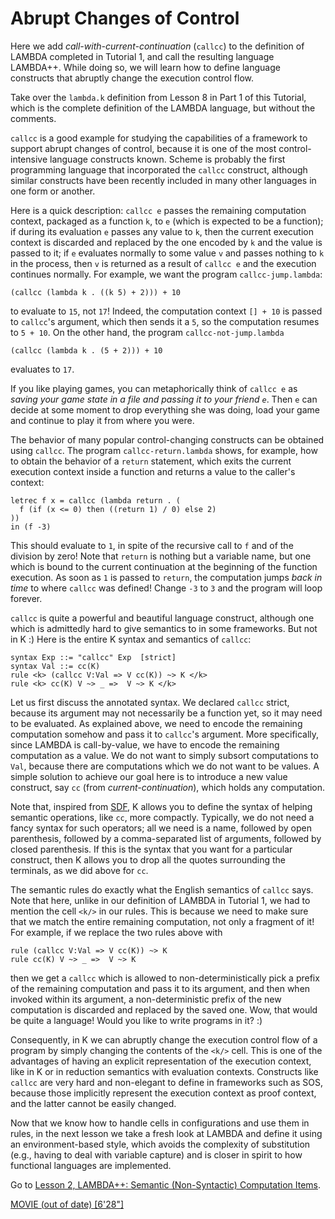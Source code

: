 <!-- Copyright (c) 2012-2019 K Team. All Rights Reserved. -->

# Abrupt Changes of Control

Here we add *call-with-current-continuation* (`callcc`) to the definition of
LAMBDA completed in Tutorial 1, and call the resulting language LAMBDA++.
While doing so, we will learn how to define language constructs that
abruptly change the execution control flow.

Take over the `lambda.k` definition from Lesson 8 in Part 1 of this Tutorial,
which is the complete definition of the LAMBDA language, but without the
comments.

`callcc` is a good example for studying the capabilities of a framework to
support abrupt changes of control, because it is one of the most
control-intensive language constructs known.  Scheme is probably the first
programming language that incorporated the `callcc` construct, although
similar constructs have been recently included in many other languages in
one form or another.

Here is a quick description: `callcc e` passes the remaining computation
context, packaged as a function `k`, to `e` (which is expected to be a function);
if during its evaluation `e` passes any value to `k`, then the current
execution context is discarded and replaced by the one encoded by `k` and
the value is passed to it; if `e` evaluates normally to some value `v` and
passes nothing to `k` in the process, then `v` is returned as a result of
`callcc e` and the execution continues normally.  For example, we want the
program `callcc-jump.lambda`:

    (callcc (lambda k . ((k 5) + 2))) + 10

to evaluate to `15`, not `17`!  Indeed, the computation context `[] + 10` is
passed to `callcc`'s argument, which then sends it a `5`, so the computation
resumes to `5 + 10`.  On the other hand, the program `callcc-not-jump.lambda`

    (callcc (lambda k . (5 + 2))) + 10

evaluates to `17`.

If you like playing games, you can metaphorically think of `callcc e` as
*saving your game state in a file and passing it to your friend `e`*.
Then `e` can decide at some moment to drop everything she was doing, load
your game and continue to play it from where you were.

The behavior of many popular control-changing constructs can be obtained
using `callcc`.  The program `callcc-return.lambda` shows, for example, how to
obtain the behavior of a `return` statement, which exits the current execution
context inside a function and returns a value to the caller's context:

    letrec f x = callcc (lambda return . (
      f (if (x <= 0) then ((return 1) / 0) else 2)
    ))
    in (f -3)

This should evaluate to `1`, in spite of the recursive call to `f`
and of the division by zero!  Note that `return` is nothing but a variable
name, but one which is bound to the current continuation at the beginning of
the function execution.  As soon as `1` is passed to `return`, the computation
jumps *back in time* to where `callcc` was defined! Change `-3` to `3` and the
program will loop forever.

`callcc` is quite a powerful and beautiful language construct, although one
which is admittedly hard to give semantics to in some frameworks.
But not in K :)  Here is the entire K syntax and semantics of `callcc`:

    syntax Exp ::= "callcc" Exp  [strict]
    syntax Val ::= cc(K)
    rule <k> (callcc V:Val => V cc(K)) ~> K </k>
    rule <k> cc(K) V ~> _ =>  V ~> K </k>

Let us first discuss the annotated syntax.  We declared `callcc` strict,
because its argument may not necessarily be a function yet, so it may need
to be evaluated.  As explained above, we need to encode the remaining
computation somehow and pass it to `callcc`'s argument.  More specifically,
since LAMBDA is call-by-value, we have to encode the remaining computation as
a value.  We do not want to simply subsort computations to `Val`, because there
are computations which we do not want to be values.  A simple solution to
achieve our goal here is to introduce a new value construct, say `cc` (from
*current-continuation*), which holds any computation.

Note that, inspired from [SDF](http://www.program-transformation.org/Sdf/),
K allows you to define the syntax of helping semantic operations, like `cc`,
more compactly.  Typically, we do not need a fancy syntax for such operators;
all we need is a name, followed by open parenthesis, followed by a
comma-separated list of arguments, followed by closed parenthesis.  If this
is the syntax that you want for a particular construct, then K allows you to
drop all the quotes surrounding the terminals, as we did above for `cc`.

The semantic rules do exactly what the English semantics of `callcc` says.
Note that here, unlike in our definition of LAMBDA in Tutorial 1, we had
to mention the cell `<k/>` in our rules.  This is because we need to make sure
that we match the entire remaining computation, not only a fragment of it!
For example, if we replace the two rules above with

    rule (callcc V:Val => V cc(K)) ~> K
    rule cc(K) V ~> _ =>  V ~> K

then we get a `callcc` which is allowed to non-deterministically pick a
prefix of the remaining computation and pass it to its argument, and then
when invoked within its argument, a non-deterministic prefix of the new
computation is discarded and replaced by the saved one.  Wow, that would
be quite a language!  Would you like to write programs in it?  :)

Consequently, in K we can abruptly change the execution control flow of a
program by simply changing the contents of the `<k/>` cell.  This is one of
the advantages of having an explicit representation of the execution context,
like in K or in reduction semantics with evaluation contexts.  Constructs like
`callcc` are very hard and non-elegant to define in frameworks such as SOS,
because those implicitly represent the execution context as proof context,
and the latter cannot be easily changed.

Now that we know how to handle cells in configurations and use them in rules,
in the next lesson we take a fresh look at LAMBDA and define it using
an environment-based style, which avoids the complexity of substitution
(e.g., having to deal with variable capture) and is closer in spirit to how
functional languages are implemented.


Go to [Lesson 2, LAMBDA++: Semantic (Non-Syntactic) Computation Items](../lesson_2/README.md).

[MOVIE (out of date) [6'28"]](https://youtu.be/UZ9iaus024g)
